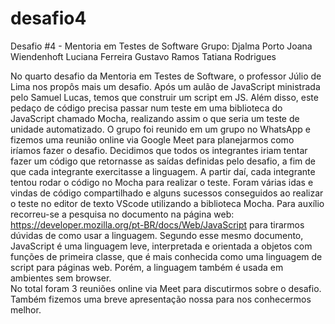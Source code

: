 # desafio4
Desafio #4 - Mentoria em Testes de Software
Grupo:
Djalma Porto
Joana Wiendenhoft
Luciana Ferreira
Gustavo Ramos
Tatiana Rodrigues

No quarto desafio da Mentoria em Testes de Software, o professor Júlio de Lima nos propôs mais um desafio. Após um aulão de JavaScript ministrada pelo Samuel Lucas, temos que construir um script em JS. Além disso, este pedaço de código precisa passar num teste em uma biblioteca do JavaScript chamado Mocha, realizando assim o que seria um teste de unidade automatizado.
O grupo foi reunido em um grupo no WhatsApp e fizemos uma reunião online via Google Meet para planejarmos como iríamos fazer o desafio. Decidimos que todos os integrantes iriam tentar fazer um código que retornasse as saídas definidas pelo desafio, a fim de que cada integrante exercitasse a linguagem. A partir daí, cada integrante tentou rodar o código no Mocha para realizar o teste. Foram várias idas e vindas de código compartilhado e alguns sucessos conseguidos ao realizar o teste no editor de texto  VScode utilizando a biblioteca Mocha. 
Para auxílio recorreu-se a pesquisa no documento na página web: https://developer.mozilla.org/pt-BR/docs/Web/JavaScript para tirarmos dúvidas de como usar a linguagem.
Segundo esse mesmo documento, JavaScript é uma linguagem leve, interpretada e orientada a objetos com funções de primeira classe, que é mais conhecida como uma linguagem de script para páginas web. Porém, a linguagem também é usada em ambientes sem browser.  
No total foram 3 reuniões online via Meet para discutirmos sobre o desafio. Também fizemos uma breve apresentação nossa para nos conhecermos melhor.
